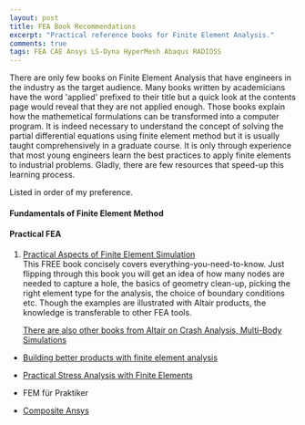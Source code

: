 ```yaml
---
layout: post
title: FEA Book Recommendations
excerpt: "Practical reference books for Finite Element Analysis."
comments: true
tags: FEA CAE Ansys LS-Dyna HyperMesh Abaqus RADIOSS
---
```

  
  
There are only few books on Finite Element Analysis that have engineers in the industry as the target audience. Many books written by academicians have the word 'applied' prefixed to their title but a quick look at the contents page would reveal that they are not applied enough. Those books explain how the mathemetical formulations can be transformed into a computer program. It is indeed necessary to understand the concept of solving the partial differential equations using finite element method but it is usually taught comprehensively in a graduate course. It is only through experience that most young engineers learn the best practices to apply finite elements to industrial problems. Gladly, there are few resources that speed-up this learning process.    

Listed in order of my preference.  
  
  
#### Fundamentals of Finite Element Method
  
####  Practical FEA  
1. [Practical Aspects of Finite Element Simulation](https://altairuniversity.com/free-ebooks-2/free-ebook-practical-aspects-of-finite-element-simulation-a-study-guide/)  
    This FREE book concisely covers everything-you-need-to-know. Just flipping through this book you will get an idea of how many nodes are needed to capture a hole, the basics of geometry clean-up, picking the right element type for the analysis, the choice of boundary conditions etc. Though the examples are illustrated with Altair products, the knowledge is transferable to other FEA tools.  
  
    [There are also other books from Altair on Crash Analysis, Multi-Body Simulations](https://altairuniversity.com/free-ebooks-2/)  
  
+ [Building better products with finite element analysis](https://www.worldcat.org/title/building-better-products-with-finite-element-analysis/oclc/925762193&referer=brief_results)  
  
+ [Practical Stress Analysis with Finite Elements](https://www.worldcat.org/title/practical-stress-analysis-with-finite-elements/oclc/924693248&referer=brief_results)  
  
+ FEM für Praktiker
+ [Composite Ansys](FEA-Composite-Ansys-Barbero-Ever-201FEA-Composite-Ansys-Barbero-Ever-20133)

